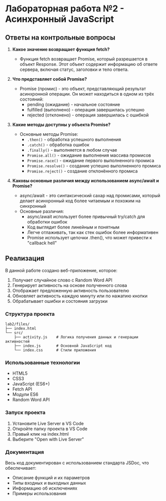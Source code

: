 # Лабораторная работа №2 - Асинхронный JavaScript

## Ответы на контрольные вопросы

1. **Какое значение возвращает функция fetch?**

   - Функция fetch возвращает Promise, который разрешается в объект Response. Этот объект содержит информацию об ответе сервера, включая статус, заголовки и тело ответа.

2. **Что представляет собой Promise?**

   - Promise (промис) - это объект, представляющий результат асинхронной операции. Он может находиться в одном из трёх состояний:
     - pending (ожидание) - начальное состояние
     - fulfilled (выполнено) - операция завершилась успешно
     - rejected (отклонено) - операция завершилась с ошибкой

3. **Какие методы доступны у объекта Promise?**

   - Основные методы Promise:
     - `.then()` - обработка успешного выполнения
     - `.catch()` - обработка ошибок
     - `.finally()` - выполняется в любом случае
     - `Promise.all()` - ожидание выполнения массива промисов
     - `Promise.race()` - ожидание первого выполненного промиса
     - `Promise.resolve()` - создание успешно выполненного промиса
     - `Promise.reject()` - создание отклонённого промиса

4. **Каковы основные различия между использованием async/await и Promise?**
   - async/await - это синтаксический сахар над промисами, который делает асинхронный код более читаемым и похожим на синхронный
   - Основные различия:
     - async/await использует более привычный try/catch для обработки ошибок
     - Код выглядит более линейным и понятным
     - Легче отлаживать, так как стек ошибок более информативен
     - Promise использует цепочки .then(), что может привести к "callback hell"

## Реализация

В данной работе создано веб-приложение, которое:

1. Получает случайное слово с Random Word API
2. Генерирует активность на основе полученного слова
3. Отображает предложенную активность пользователю
4. Обновляет активность каждую минуту или по нажатию кнопки
5. Обрабатывает ошибки и состояния загрузки

### Структура проекта

```
lab2/files/
├── index.html
└── src/
    ├── activity.js    # Логика получения данных и генерации активностей
    ├── index.js       # Основной JavaScript код
    └── index.css      # Стили приложения
```

### Использованные технологии

- HTML5
- CSS3
- JavaScript (ES6+)
- Fetch API
- Модули ES6
- Random Word API

### Запуск проекта

1. Установите Live Server в VS Code
2. Откройте папку проекта в VS Code
3. Правый клик на index.html
4. Выберите "Open with Live Server"

### Документация

Весь код документирован с использованием стандарта JSDoc, что обеспечивает:

- Описание функций и их параметров
- Типы входных и выходных данных
- Информацию об исключениях
- Примеры использования
